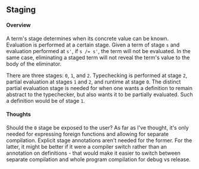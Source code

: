 ## Staging

#### Overview

A term's stage determines when its concrete value can be known. Evaluation is performed at a certain stage. Given a term of stage `s` and evaluation performed at `s'`, if `s /= s'`, the term will not be evaluated. In the same case, eliminating a staged term will not reveal the term's value to the body of the eliminator.

There are three stages: `0`, `1`, and `2`. Typechecking is performed at stage `2`, partial evaluation at stages `1` and `2`, and runtime at stage `0`. The distinct partial evaluation stage is needed for when one wants a definition to remain abstract to the typechecker, but also wants it to be partially evaluated. Such a definition would be of stage `1`.

#### Thoughts

Should the `0` stage be exposed to the user? As far as I've thought, it's only needed for expressing foreign functions and allowing for separate compilation. Explicit stage annotations aren't needed for the former. For the latter, it might be better if it were a compiler switch rather than an annotation on definitions - that would make it easier to switch between separate compilation and whole program compilation for debug vs release.